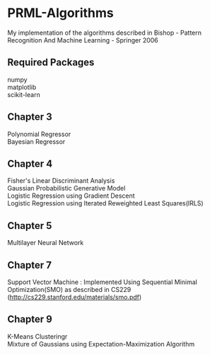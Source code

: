 # PRML-Algorithms
My implementation of the algorithms described in Bishop - Pattern Recognition And Machine Learning - Springer 2006

## Required Packages

numpy <br />
matplotlib <br />
scikit-learn

## Chapter 3

Polynomial Regressor <br />
Bayesian Regressor

## Chapter 4

Fisher's Linear Discriminant Analysis <br />
Gaussian Probabilistic Generative Model <br />
Logistic Regression using Gradient Descent <br />
Logistic Regression using Iterated Reweighted Least Squares(IRLS)

## Chapter 5

Multilayer Neural Network

## Chapter 7

Support Vector Machine : Implemented Using Sequential Minimal Optimization(SMO) as described in CS229 
(http://cs229.stanford.edu/materials/smo.pdf)

## Chapter 9

K-Means Clusteringr <br />
Mixture of Gaussians using Expectation-Maximization Algorithm